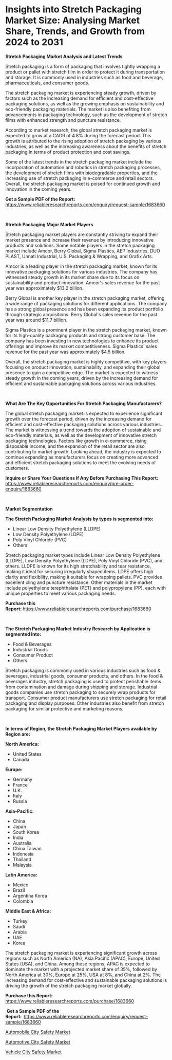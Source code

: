 <p><h1>Insights into Stretch Packaging Market Size: Analysing Market Share, Trends, and Growth from 2024 to 2031</h1></p><p><strong>Stretch Packaging Market Analysis and Latest Trends</strong></p>
<p><p>Stretch packaging is a form of packaging that involves tightly wrapping a product or pallet with stretch film in order to protect it during transportation and storage. It is commonly used in industries such as food and beverage, pharmaceuticals, and consumer goods.</p><p>The stretch packaging market is experiencing steady growth, driven by factors such as the increasing demand for efficient and cost-effective packaging solutions, as well as the growing emphasis on sustainability and eco-friendly packaging materials. The market is also benefiting from advancements in packaging technology, such as the development of stretch films with enhanced strength and puncture resistance.</p><p>According to market research, the global stretch packaging market is expected to grow at a CAGR of 4.8% during the forecast period. This growth is attributed to the rising adoption of stretch packaging by various industries, as well as the increasing awareness about the benefits of stretch packaging in terms of product protection and cost savings.</p><p>Some of the latest trends in the stretch packaging market include the incorporation of automation and robotics in stretch packaging processes, the development of stretch films with biodegradable properties, and the increasing use of stretch packaging in e-commerce and retail sectors. Overall, the stretch packaging market is poised for continued growth and innovation in the coming years.</p></p>
<p><strong>Get a Sample PDF of the Report:&nbsp;</strong> <a href="https://www.reliableresearchreports.com/enquiry/request-sample/1683660">https://www.reliableresearchreports.com/enquiry/request-sample/1683660</a></p>
<p>&nbsp;</p>
<p><strong>Stretch Packaging Major Market Players</strong></p>
<p><p>Stretch packaging market players are constantly striving to expand their market presence and increase their revenue by introducing innovative products and solutions. Some notable players in the stretch packaging market include Amcor, Berry Global, Sigma Plastics, AEP Industries, DUO PLAST, Unnati Industrial, U.S. Packaging & Wrapping, and Grafix Arts.</p><p>Amcor is a leading player in the stretch packaging market, known for its innovative packaging solutions for various industries. The company has witnessed steady growth in its market share due to its focus on sustainability and product innovation. Amcor's sales revenue for the past year was approximately $13.2 billion.</p><p>Berry Global is another key player in the stretch packaging market, offering a wide range of packaging solutions for different applications. The company has a strong global presence and has been expanding its product portfolio through strategic acquisitions. Berry Global's sales revenue for the past year was around $11.7 billion.</p><p>Sigma Plastics is a prominent player in the stretch packaging market, known for its high-quality packaging products and strong customer base. The company has been investing in new technologies to enhance its product offerings and improve its market competitiveness. Sigma Plastics' sales revenue for the past year was approximately $4.5 billion.</p><p>Overall, the stretch packaging market is highly competitive, with key players focusing on product innovation, sustainability, and expanding their global presence to gain a competitive edge. The market is expected to witness steady growth in the coming years, driven by the increasing demand for efficient and sustainable packaging solutions across various industries.</p></p>
<p>&nbsp;</p>
<p><strong>What Are The Key Opportunities For Stretch Packaging Manufacturers?</strong></p>
<p><p>The global stretch packaging market is expected to experience significant growth over the forecast period, driven by the increasing demand for efficient and cost-effective packaging solutions across various industries. The market is witnessing a trend towards the adoption of sustainable and eco-friendly materials, as well as the development of innovative stretch packaging technologies. Factors like growth in e-commerce, rising disposable income, and the expansion of the retail sector are also contributing to market growth. Looking ahead, the industry is expected to continue expanding as manufacturers focus on creating more advanced and efficient stretch packaging solutions to meet the evolving needs of customers.</p></p>
<p><strong>Inquire or Share Your Questions If Any Before Purchasing This Report:</strong> <a href="https://www.reliableresearchreports.com/enquiry/pre-order-enquiry/1683660">https://www.reliableresearchreports.com/enquiry/pre-order-enquiry/1683660</a></p>
<p>&nbsp;</p>
<p><strong>Market Segmentation</strong></p>
<p><strong>The Stretch Packaging Market Analysis by types is segmented into:</strong></p>
<p><ul><li>Linear Low Density Polyethylene (LLDPE)</li><li>Low Density Polyethylene (LDPE)</li><li>Poly Vinyl Chloride (PVC)</li><li>Others</li></ul></p>
<p><p>Stretch packaging market types include Linear Low Density Polyethylene (LLDPE), Low Density Polyethylene (LDPE), Poly Vinyl Chloride (PVC), and others. LLDPE is known for its high stretchability and tear resistance, making it ideal for securing irregularly shaped items. LDPE offers high clarity and flexibility, making it suitable for wrapping pallets. PVC provides excellent cling and puncture resistance. Other materials in the market include polyethylene terephthalate (PET) and polypropylene (PP), each with unique properties to meet various packaging needs.</p></p>
<p><strong>Purchase this Report:&nbsp;</strong><a href="https://www.reliableresearchreports.com/purchase/1683660">https://www.reliableresearchreports.com/purchase/1683660</a></p>
<p>&nbsp;</p>
<p><strong>The Stretch Packaging Market Industry Research by Application is segmented into:</strong></p>
<p><ul><li>Food & Beverages</li><li>Industrial Goods</li><li>Consumer Product</li><li>Others</li></ul></p>
<p><p>Stretch packaging is commonly used in various industries such as food & beverages, industrial goods, consumer products, and others. In the food & beverages industry, stretch packaging is used to protect perishable items from contamination and damage during shipping and storage. Industrial goods companies use stretch packaging to securely wrap products for transport. Consumer product manufacturers use stretch packaging for retail packaging and display purposes. Other industries also benefit from stretch packaging for similar protective and marketing reasons.</p></p>
<p>&nbsp;</p>
<p><strong>In terms of Region, the Stretch Packaging Market Players available by Region are:</strong></p>
<p>
    <p> <strong> North America: </strong>
        <ul>
            <li>United States</li>
            <li>Canada</li>
        </ul>
        </p> 
    <p> <strong> Europe: </strong>
        <ul>
            <li>Germany</li>
            <li>France</li>
            <li>U.K.</li>
            <li>Italy</li>
            <li>Russia</li>
        </ul>
        </p> 
    <p> <strong> Asia-Pacific: </strong>
        <ul>
            <li>China</li>
            <li>Japan</li>
            <li>South Korea</li>
            <li>India</li>
            <li>Australia</li>
            <li>China Taiwan</li>
            <li>Indonesia</li>
            <li>Thailand</li>
            <li>Malaysia</li>
        </ul>
        </p> 
    <p> <strong> Latin America: </strong>
        <ul>
            <li>Mexico</li>
            <li>Brazil</li>
            <li>Argentina Korea</li>
            <li>Colombia</li>
        </ul>
        </p> 
    <p> <strong> Middle East & Africa: </strong>
        <ul>
            <li>Turkey</li>
            <li>Saudi</li>
            <li>Arabia</li>
            <li>UAE</li>
            <li>Korea</li>
        </ul>
    </p>
    </p>
<p><p>The stretch packaging market is experiencing significant growth across regions such as North America (NA), Asia Pacific (APAC), Europe, United States (USA), and China. Among these regions, APAC is expected to dominate the market with a projected market share of 35%, followed by North America at 30%, Europe at 25%, USA at 8%, and China at 2%. The increasing demand for cost-effective and sustainable packaging solutions is driving the growth of the stretch packaging market globally.</p></p>
<p><strong>Purchase this Report: </strong><a href="https://www.reliableresearchreports.com/purchase/1683660">https://www.reliableresearchreports.com/purchase/1683660</a></p>
<p>&nbsp;<strong>Get a Sample PDF of the Report:&nbsp;&nbsp;</strong><a href="https://www.reliableresearchreports.com/enquiry/request-sample/1683660">https://www.reliableresearchreports.com/enquiry/request-sample/1683660</a></p>
<p><strong></strong></p>
<p><p><a href="https://view.publitas.com/reportprime-1/automobile-city-safety-market-research-report-provides-critical-insights-that-can-help-shape-business-development-and-investment-strategies/">Automobile City Safety Market</a></p><p><a href="https://view.publitas.com/reportprime-1/automotive-city-safety-market-size-reflecting-a-forecast-till-2030-market-by-type-by-application-and-by-geography/">Automotive City Safety Market</a></p><p><a href="https://view.publitas.com/reportprime-1/vehicle-city-safety-market-size-evaluating-its-market-trends-growth-and-projections-2023-2030/">Vehicle City Safety Market</a></p></p>